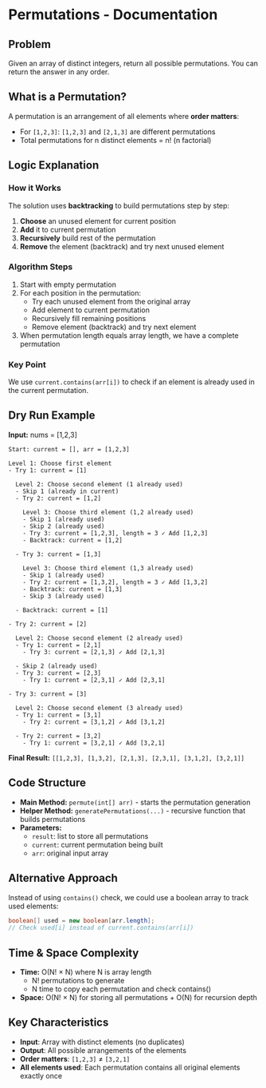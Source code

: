 # Permutations - Documentation

## Problem
Given an array of distinct integers, return all possible permutations. You can return the answer in any order.

## What is a Permutation?
A permutation is an arrangement of all elements where **order matters**:
- For `[1,2,3]`: `[1,2,3]` and `[2,1,3]` are different permutations
- Total permutations for n distinct elements = n! (n factorial)

## Logic Explanation

### How it Works
The solution uses **backtracking** to build permutations step by step:

1. **Choose** an unused element for current position
2. **Add** it to current permutation
3. **Recursively** build rest of the permutation
4. **Remove** the element (backtrack) and try next unused element

### Algorithm Steps
1. Start with empty permutation
2. For each position in the permutation:
   - Try each unused element from the original array
   - Add element to current permutation
   - Recursively fill remaining positions
   - Remove element (backtrack) and try next element
3. When permutation length equals array length, we have a complete permutation

### Key Point
We use `current.contains(arr[i])` to check if an element is already used in the current permutation.

## Dry Run Example
**Input:** nums = [1,2,3]

```
Start: current = [], arr = [1,2,3]

Level 1: Choose first element
- Try 1: current = [1]
  
  Level 2: Choose second element (1 already used)
  - Skip 1 (already in current)
  - Try 2: current = [1,2]
    
    Level 3: Choose third element (1,2 already used)
    - Skip 1 (already used)
    - Skip 2 (already used)
    - Try 3: current = [1,2,3], length = 3 ✓ Add [1,2,3]
    - Backtrack: current = [1,2]
  
  - Try 3: current = [1,3]
    
    Level 3: Choose third element (1,3 already used)
    - Skip 1 (already used)
    - Try 2: current = [1,3,2], length = 3 ✓ Add [1,3,2]
    - Backtrack: current = [1,3]
    - Skip 3 (already used)
  
  - Backtrack: current = [1]

- Try 2: current = [2]
  
  Level 2: Choose second element (2 already used)
  - Try 1: current = [2,1]
    - Try 3: current = [2,1,3] ✓ Add [2,1,3]
  
  - Skip 2 (already used)
  - Try 3: current = [2,3]
    - Try 1: current = [2,3,1] ✓ Add [2,3,1]

- Try 3: current = [3]
  
  Level 2: Choose second element (3 already used)
  - Try 1: current = [3,1]
    - Try 2: current = [3,1,2] ✓ Add [3,1,2]
  
  - Try 2: current = [3,2]
    - Try 1: current = [3,2,1] ✓ Add [3,2,1]
```

**Final Result:** `[[1,2,3], [1,3,2], [2,1,3], [2,3,1], [3,1,2], [3,2,1]]`

## Code Structure
- **Main Method:** `permute(int[] arr)` - starts the permutation generation
- **Helper Method:** `generatePermutations(...)` - recursive function that builds permutations
- **Parameters:**
  - `result`: list to store all permutations
  - `current`: current permutation being built
  - `arr`: original input array

## Alternative Approach
Instead of using `contains()` check, we could use a boolean array to track used elements:
```java
boolean[] used = new boolean[arr.length];
// Check used[i] instead of current.contains(arr[i])
```

## Time & Space Complexity
- **Time:** O(N! × N) where N is array length
  - N! permutations to generate
  - N time to copy each permutation and check contains()
- **Space:** O(N! × N) for storing all permutations + O(N) for recursion depth

## Key Characteristics
- **Input**: Array with distinct elements (no duplicates)
- **Output**: All possible arrangements of the elements
- **Order matters**: `[1,2,3]` ≠ `[3,2,1]`
- **All elements used**: Each permutation contains all original elements exactly once 